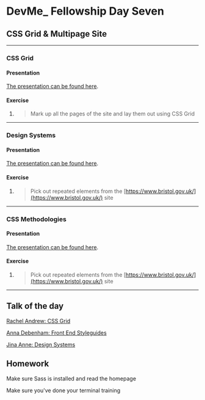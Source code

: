 # DevMe_ Fellowship Day Seven
## CSS Grid & Multipage Site

---

### CSS Grid

#### Presentation

[The presentation can be found here](https://gitpitch.com/develop-me/fellowship-wk2-adv-html-css?p=day07/01CSSgrid#/).

#### Exercise

1. > Mark up all the pages of the site and lay them out using CSS Grid

---

### Design Systems

#### Presentation

[The presentation can be found here](https://gitpitch.com/develop-me/fellowship-wk2-adv-html-css?p=day07/02designSystems).

#### Exercise

1. > Pick out repeated elements from the [https://www.bristol.gov.uk/](https://www.bristol.gov.uk/) site

---

### CSS Methodologies

#### Presentation

[The presentation can be found here](https://gitpitch.com/develop-me/fellowship-wk2-adv-html-css?p=day07/03CSSmethodologies).

#### Exercise

1. > Pick out repeated elements from the [https://www.bristol.gov.uk/](https://www.bristol.gov.uk/) site

---



## Talk of the day

[Rachel Andrew: CSS Grid](https://www.youtube.com/watch?v=tjHOLtouElA)

[Anna Debenham: Front End Styleguides](https://vimeo.com/145138874)

[Jina Anne: Design Systems](https://www.youtube.com/watch?v=LF_BHvNWzi0)



## Homework

Make sure Sass is installed and read the homepage

Make sure you've done your terminal training
